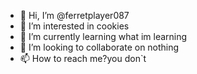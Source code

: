 - 👋 Hi, I’m @ferretplayer087
- 👀 I’m interested in cookies
- 🌱 I’m currently learning what im learning
- 💞️ I’m looking to collaborate on nothing
- 📫 How to reach me?you don`t

<!---
ferretplayer087/ferretplayer087 is a non special guy because its `DONTREADME.md` (this file) appears on your GitHub profile.
You can click the Preview link to take a look at your changes.
--->
